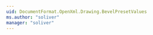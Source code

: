 ```yaml
---
uid: DocumentFormat.OpenXml.Drawing.BevelPresetValues
ms.author: "soliver"
manager: "soliver"
---
```

